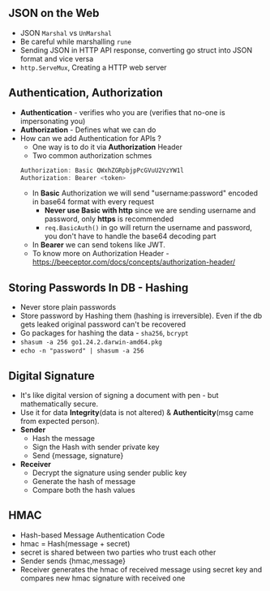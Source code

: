 ## JSON on the Web

- JSON `Marshal` vs `UnMarshal`
- Be careful while marshalling `rune`
- Sending JSON in HTTP API response, converting go struct into JSON format and vice versa
- `http.ServeMux`, Creating a HTTP web server

## Authentication, Authorization

- **Authentication** - verifies who you are (verifies that no-one is impersonating you)
- **Authorization** - Defines what we can do
- How can we add Authentication for APIs ?
  - One way is to do it via **Authorization** Header
  - Two common authorization schmes
  ```java
  Authorization: Basic QWxhZGRpbjpPcGVuU2VzYW1l
  Authorization: Bearer <token>
  ```
  - In **Basic** Authorization we will send "username:password" encoded in base64 format with every request
    - **Never use Basic with http** since we are sending username and password, only **https** is recommended
    - `req.BasicAuth()` in go will return the username and password, you don't have to handle the base64 decoding part
  - In **Bearer** we can send tokens like JWT.
  - To know more on Authorization Header - https://beeceptor.com/docs/concepts/authorization-header/

## Storing Passwords In DB - Hashing

- Never store plain passwords
- Store password by Hashing them (hashing is irreversible). Even if the db gets leaked original password can't be recovered
- Go packages for hashing the data - `sha256`, `bcrypt`
- `shasum -a 256 go1.24.2.darwin-amd64.pkg`
- `echo -n "password" | shasum -a 256`

## Digital Signature

- It's like digital version of signing a document with pen - but mathematically secure.
- Use it for data **Integrity**(data is not altered) & **Authenticity**(msg came from expected person).
- **Sender**
  - Hash the message
  - Sign the Hash with sender private key
  - Send {message, signature}
- **Receiver**
  - Decrypt the signature using sender public key
  - Generate the hash of message
  - Compare both the hash values

## HMAC

- Hash-based Message Authentication Code
- hmac = Hash(message + secret)
- secret is shared between two parties who trust each other
- Sender sends {hmac,message}
- Receiver generates the hmac of received message using secret key and compares new hmac signature with received one

